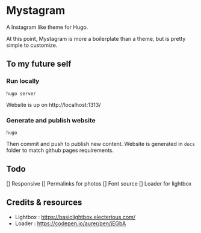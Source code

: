 # Mystagram

A Instagram like theme for Hugo.

At this point, Mystagram is more a boilerplate than a theme, but is pretty simple to customize. 


## To my future self 

### Run locally

`hugo server`

Website is up on http://localhost:1313/


### Generate and publish website

`hugo`

Then commit and push to publish new content.
Website is generated in `docs` folder to match github pages requirements.


## Todo

[] Responsive
[] Permalinks for photos
[] Font source
[] Loader for lightbox

## Credits & resources

* Lightbox : https://basiclightbox.electerious.com/
* Loader : https://codepen.io/aurer/pen/jEGbA


